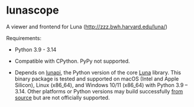 # lunascope

A viewer and frontend for Luna (http://zzz.bwh.harvard.edu/luna/)

Requirements: 

 - Python 3.9 - 3.14

 - Compatible with CPython. PyPy not supported.

 - Depends on [lunapi](https://pypi.org/project/lunapi/), the Python
 version of the core [Luna](https://zzz.bwh.harvard.edu/luna/) library. This binary
 package is tested and supported on macOS (Intel and Apple Silicon), Linux (x86_64), and
 Windows 10/11 (x86_64) with Python 3.9 – 3.14.  Other platforms or
 Python versions may build successfully [from source](https://github.com/remnrem/luna-api)
 but are not officially supported.
